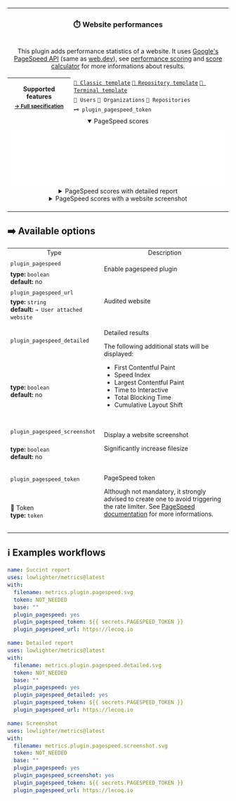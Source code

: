 <!--header-->
<table>
  <tr><th colspan="2"><h3>⏱️ Website performances</h3></th></tr>
  <tr><td colspan="2" align="center"><p>This plugin adds performance statistics of a website.
It uses <a href="https://developers.google.com/speed/docs/insights/v5/get-started">Google&#39;s PageSpeed API</a> (same as <a href="https://web.dev">web.dev</a>), see <a href="https://web.dev/performance-scoring/">performance scoring</a> and <a href="https://googlechrome.github.io/lighthouse/scorecalc/">score calculator</a> for more informations about results.</p>
</td></tr>
  <tr>
    <th rowspan="3">Supported features<br><sub><a href="metadata.yml">→ Full specification</a></sub></th>
    <td><a href="/source/templates/classic/README.md"><code>📗 Classic template</code></a> <a href="/source/templates/repository/README.md"><code>📘 Repository template</code></a> <a href="/source/templates/terminal/README.md"><code>📙 Terminal template</code></a></td>
  </tr>
  <tr>
    <td><code>👤 Users</code> <code>👥 Organizations</code> <code>📓 Repositories</code></td>
  </tr>
  <tr>
    <td><code>🗝️ plugin_pagespeed_token</code></td>
  </tr>
  <tr>
    <td colspan="2" align="center">
      <details open><summary>PageSpeed scores</summary><img src="https://github.com/lowlighter/metrics/blob/examples/metrics.plugin.pagespeed.svg" alt=""></img></details>
      <details><summary>PageSpeed scores with detailed report</summary><img src="https://github.com/lowlighter/metrics/blob/examples/metrics.plugin.pagespeed.detailed.svg" alt=""></img></details>
      <details><summary>PageSpeed scores with a website screenshot</summary><img src="https://github.com/lowlighter/metrics/blob/examples/metrics.plugin.pagespeed.screenshot.svg" alt=""></img></details>
      <img width="900" height="1" alt="">
    </td>
  </tr>
</table>
<!--/header-->

## ➡️ Available options

<!--options-->
<table>
  <tr>
    <td align="center" nowrap="nowrap">Type</i></td><td align="center" nowrap="nowrap">Description</td>
  </tr>
  <tr>
    <td nowrap="nowrap"><code>plugin_pagespeed</code></td>
    <td rowspan="2"><p>Enable pagespeed plugin</p>
<img width="900" height="1" alt=""></td>
  </tr>
  <tr>
    <td nowrap="nowrap"><b>type:</b> <code>boolean</code>
<br>
<b>default:</b> no<br></td>
  </tr>
  <tr>
    <td nowrap="nowrap"><code>plugin_pagespeed_url</code></td>
    <td rowspan="2"><p>Audited website</p>
<img width="900" height="1" alt=""></td>
  </tr>
  <tr>
    <td nowrap="nowrap"><b>type:</b> <code>string</code>
<br>
<b>default:</b> <code>→ User attached website</code><br></td>
  </tr>
  <tr>
    <td nowrap="nowrap"><code>plugin_pagespeed_detailed</code></td>
    <td rowspan="2"><p>Detailed results</p>
<p>The following additional stats will be displayed:</p>
<ul>
<li>First Contentful Paint</li>
<li>Speed Index</li>
<li>Largest Contentful Paint</li>
<li>Time to Interactive</li>
<li>Total Blocking Time</li>
<li>Cumulative Layout Shift</li>
</ul>
<img width="900" height="1" alt=""></td>
  </tr>
  <tr>
    <td nowrap="nowrap"><b>type:</b> <code>boolean</code>
<br>
<b>default:</b> no<br></td>
  </tr>
  <tr>
    <td nowrap="nowrap"><code>plugin_pagespeed_screenshot</code></td>
    <td rowspan="2"><p>Display a website screenshot</p>
<p>Significantly increase filesize</p>
<img width="900" height="1" alt=""></td>
  </tr>
  <tr>
    <td nowrap="nowrap"><b>type:</b> <code>boolean</code>
<br>
<b>default:</b> no<br></td>
  </tr>
  <tr>
    <td nowrap="nowrap"><code>plugin_pagespeed_token</code></td>
    <td rowspan="2"><p>PageSpeed token</p>
<p>Although not mandatory, it strongly advised to create one to avoid triggering the rate limiter. See <a href="https://developers.google.com/speed/docs/insights/v5/get-started">PageSpeed documentation</a> for more informations.</p>
<img width="900" height="1" alt=""></td>
  </tr>
  <tr>
    <td nowrap="nowrap">🔐 Token<br>
<b>type:</b> <code>token</code>
<br></td>
  </tr>
</table>
<!--/options-->

## ℹ️ Examples workflows

<!--examples-->
```yaml
name: Succint report
uses: lowlighter/metrics@latest
with:
  filename: metrics.plugin.pagespeed.svg
  token: NOT_NEEDED
  base: ""
  plugin_pagespeed: yes
  plugin_pagespeed_token: ${{ secrets.PAGESPEED_TOKEN }}
  plugin_pagespeed_url: https://lecoq.io

```
```yaml
name: Detailed report
uses: lowlighter/metrics@latest
with:
  filename: metrics.plugin.pagespeed.detailed.svg
  token: NOT_NEEDED
  base: ""
  plugin_pagespeed: yes
  plugin_pagespeed_detailed: yes
  plugin_pagespeed_token: ${{ secrets.PAGESPEED_TOKEN }}
  plugin_pagespeed_url: https://lecoq.io

```
```yaml
name: Screenshot
uses: lowlighter/metrics@latest
with:
  filename: metrics.plugin.pagespeed.screenshot.svg
  token: NOT_NEEDED
  base: ""
  plugin_pagespeed: yes
  plugin_pagespeed_screenshot: yes
  plugin_pagespeed_token: ${{ secrets.PAGESPEED_TOKEN }}
  plugin_pagespeed_url: https://lecoq.io

```
<!--/examples-->
